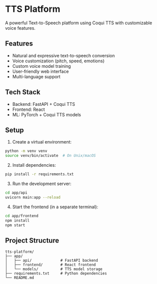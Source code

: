 # TTS Platform

A powerful Text-to-Speech platform using Coqui TTS with customizable voice features.

## Features

- Natural and expressive text-to-speech conversion
- Voice customization (pitch, speed, emotions)
- Custom voice model training
- User-friendly web interface
- Multi-language support

## Tech Stack

- Backend: FastAPI + Coqui TTS
- Frontend: React
- ML: PyTorch + Coqui TTS models

## Setup

1. Create a virtual environment:
```bash
python -m venv venv
source venv/bin/activate  # On Unix/macOS
```

2. Install dependencies:
```bash
pip install -r requirements.txt
```

3. Run the development server:
```bash
cd app/api
uvicorn main:app --reload
```

4. Start the frontend (in a separate terminal):
```bash
cd app/frontend
npm install
npm start
```

## Project Structure

```
tts-platform/
├── app/
│   ├── api/             # FastAPI backend
│   ├── frontend/        # React frontend
│   └── models/          # TTS model storage
├── requirements.txt     # Python dependencies
└── README.md
```

<!--
## License

MIT
